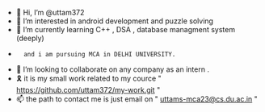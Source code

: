 - 👋 Hi, I’m @uttam372
- 👀 I’m interested in android development and puzzle solving 
- 🌱 I’m currently learning C++ , DSA , database managment system (deeply)
-       and i am pursuing MCA in DELHI UNIVERSITY.
- 💞️ I’m looking to collaborate on any company as an intern .
- 🎗️ it is my small work related to my cource " https://github.com/uttam372/my-work.git " 
- 📫 the path to contact me is just email on   "  uttams-mca23@cs.du.ac.in  "
<!---
uttam372/uttam372 is a ✨ special ✨ repository because its `README.md` (this file) appears on your GitHub profile.
You can click the Preview link to take a look at your changes.
--->

